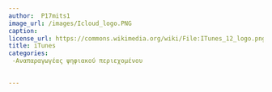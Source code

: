 ```yaml
---
author:  P17mits1
image_url: /images/Icloud_logo.PNG
caption: 
license_url: https://commons.wikimedia.org/wiki/File:ITunes_12_logo.png
title: iTunes
categories: 
 -Αναπαραγωγέας ψηφιακού περιεχομένου

 
---
```







